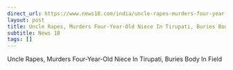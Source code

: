 ```yaml
---
direct_url: https://www.news18.com/india/uncle-rapes-murders-four-year-old-niece-in-tirupati-buries-body-in-field-9107257.html
layout: post
title: Uncle Rapes, Murders Four-Year-Old Niece In Tirupati, Buries Body In Field
subtitle: News 18
tags: []
---
```


Uncle Rapes, Murders Four-Year-Old Niece In Tirupati, Buries Body In Field
